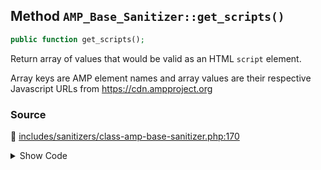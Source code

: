 ## Method `AMP_Base_Sanitizer::get_scripts()`

```php
public function get_scripts();
```

Return array of values that would be valid as an HTML `script` element.

Array keys are AMP element names and array values are their respective Javascript URLs from https://cdn.ampproject.org

### Source

:link: [includes/sanitizers/class-amp-base-sanitizer.php:170](https://github.com/ampproject/amp-wp/blob/develop/includes/sanitizers/class-amp-base-sanitizer.php#L170-L172)

<details>
<summary>Show Code</summary>

```php
public function get_scripts() {
	return [];
}
```

</details>
